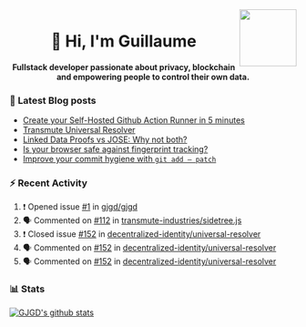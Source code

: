 <img align='right' src='https://user-images.githubusercontent.com/5713670/87202985-820dcb80-c2b6-11ea-9f56-7ec461c497c3.gif' width='100"'>

<h1 align="center">👋 Hi, I'm Guillaume</h1>
<h4 align="center">Fullstack developer passionate about privacy, blockchain and empowering people to control their own data.

### 📝 Latest Blog posts

<!-- BLOG-POST-LIST:START -->
- [Create your Self-Hosted Github Action Runner in 5 minutes](https://medium.com/@gjgd/create-your-self-hosted-github-action-runner-in-5-minutes-a9eff615edc4?source=rss-35e0d58bf235------2)
- [Transmute Universal Resolver](https://medium.com/transmute-techtalk/transmute-universal-resolver-b6c8509858f?source=rss-35e0d58bf235------2)
- [Linked Data Proofs vs JOSE: Why not both?](https://medium.com/transmute-techtalk/linked-data-proofs-vs-jose-why-not-both-1594393418cc?source=rss-35e0d58bf235------2)
- [Is your browser safe against fingerprint tracking?](https://medium.com/@gjgd/is-your-browser-safe-against-fingerprint-tracking-6126952b805b?source=rss-35e0d58bf235------2)
- [Improve your commit hygiene with `git add — patch`](https://medium.com/transmute-techtalk/improve-your-commit-hygiene-with-git-add-patch-3b7dd9c117c4?source=rss-35e0d58bf235------2)
<!-- BLOG-POST-LIST:END -->

### :zap: Recent Activity

<!--START_SECTION:activity-->
1. ❗️ Opened issue [#1](https://github.com/gjgd/gjgd/issues/1) in [gjgd/gjgd](https://github.com/gjgd/gjgd)
2. 🗣 Commented on [#112](https://github.com/transmute-industries/sidetree.js/issues/112) in [transmute-industries/sidetree.js](https://github.com/transmute-industries/sidetree.js)
3. ❗️ Closed issue [#152](https://github.com/decentralized-identity/universal-resolver/issues/152) in [decentralized-identity/universal-resolver](https://github.com/decentralized-identity/universal-resolver)
4. 🗣 Commented on [#152](https://github.com/decentralized-identity/universal-resolver/issues/152) in [decentralized-identity/universal-resolver](https://github.com/decentralized-identity/universal-resolver)
5. 🗣 Commented on [#152](https://github.com/decentralized-identity/universal-resolver/issues/152) in [decentralized-identity/universal-resolver](https://github.com/decentralized-identity/universal-resolver)
<!--END_SECTION:activity-->

### 📊 Stats

[![GJGD's github stats](https://github-readme-stats.vercel.app/api?username=gjgd&count_private=true&show_icons=true&custom_title=My%20Github%20Stats)](https://github.com/anuraghazra/github-readme-stats)
